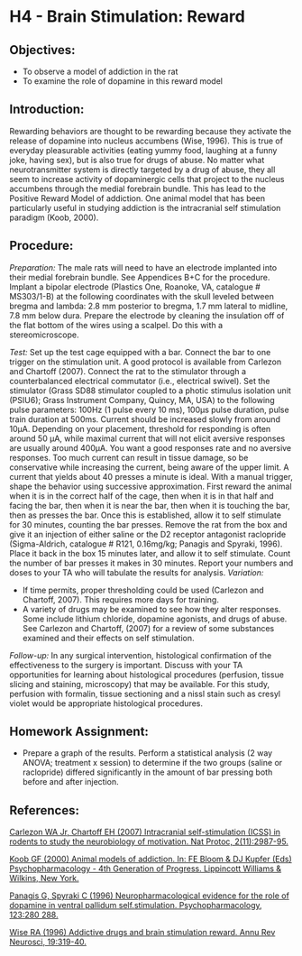 # H4 - Brain Stimulation: Reward

## Objectives:

* To observe a model of addiction in the rat
* To examine the role of dopamine in this reward model

## Introduction:

Rewarding behaviors are thought to be rewarding because they activate the release of dopamine into nucleus accumbens \(Wise, 1996\). This is true of everyday pleasurable activities \(eating yummy food, laughing at a funny joke, having sex\), but is also true for drugs of abuse. No matter what neurotransmitter system is directly targeted by a drug of abuse, they all seem to increase activity of dopaminergic cells that project to the nucleus accumbens through the medial forebrain bundle. This has lead to the Positive Reward Model of addiction. One animal model that has been particularly useful in studying addiction is the intracranial self stimulation paradigm \(Koob, 2000\).

## Procedure:

_Preparation:_ The male rats will need to have an electrode implanted into their medial forebrain bundle. See Appendices B+C for the procedure. Implant a bipolar electrode \(Plastics One, Roanoke, VA, catalogue \# MS303/1-B\) at the following coordinates with the skull leveled between bregma and lambda: 2.8 mm posterior to bregma, 1.7 mm lateral to midline, 7.8 mm below dura. Prepare the electrode by cleaning the insulation off of the flat bottom of the wires using a scalpel. Do this with a stereomicroscope.

_Test:_ Set up the test cage equipped with a bar. Connect the bar to one trigger on the stimulation unit. A good protocol is available from Carlezon and Chartoff \(2007\). Connect the rat to the stimulator through a counterbalanced electrical commutator \(i.e., electrical swivel\). Set the stimulator \(Grass SD88 stimulator coupled to a photic stimulus isolation unit \(PSIU6\); Grass Instrument Company, Quincy, MA, USA\) to the following pulse parameters: 100Hz \(1 pulse every 10 ms\), 100µs pulse duration, pulse train duration at 500ms. Current should be increased slowly from around 10µA. Depending on your placement, threshold for responding is often around 50 µA, while maximal current that will not elicit aversive responses are usually around 400µA. You want a good responses rate and no aversive responses. Too much current can result in tissue damage, so be conservative while increasing the current, being aware of the upper limit. A current that yields about 40 presses a minute is ideal. With a manual trigger, shape the behavior using successive approximation. First reward the animal when it is in the correct half of the cage, then when it is in that half and facing the bar, then when it is near the bar, then when it is touching the bar, then as presses the bar. Once this is established, allow it to self stimulate for 30 minutes, counting the bar presses. Remove the rat from the box and give it an injection of either saline or the D2 receptor antagonist raclopride \(Sigma-Aldrich, catalogue \# R121, 0.16mg/kg; Panagis and Spyraki, 1996\). Place it back in the box 15 minutes later, and allow it to self stimulate. Count the number of bar presses it makes in 30 minutes. Report your numbers and doses to your TA who will tabulate the results for analysis. _Variation:_

* If time permits, proper thresholding could be used \(Carlezon and Chartoff, 2007\).  This requires more days for training.
* A variety of drugs may be examined to see how they alter responses.  Some include lithium chloride, dopamine agonists, and drugs of abuse.  See Carlezon and Chartoff, \(2007\) for a review of some substances examined and their effects on self stimulation.

_Follow-up:_ In any surgical intervention, histological confirmation of the effectiveness to the surgery is important. Discuss with your TA opportunities for learning about histological procedures \(perfusion, tissue slicing and staining, microscopy\) that may be available. For this study, perfusion with formalin, tissue sectioning and a nissl stain such as cresyl violet would be appropriate histological procedures.

## Homework Assignment:

* Prepare a graph of the results.  Perform a statistical analysis \(2 way ANOVA; treatment x session\) to determine if the two groups \(saline or raclopride\) differed significantly in the amount of bar pressing both before and after injection.

## References:

[Carlezon WA Jr, Chartoff EH (2007) Intracranial self-stimulation (ICSS) in rodents to study the neurobiology of motivation. Nat Protoc, 2(11):2987-95.](https://www.ncbi.nlm.nih.gov/pubmed/18007634)

[Koob GF (2000) Animal models of addiction. In: FE Bloom & DJ Kupfer (Eds) Psychopharmacology - 4th Generation of Progress. Lippincott Williams & Wilkins, New York.](http://www.acnp.org/g4/GN401000072/Default.htm)

[Panagis G, Spyraki C (1996) Neuropharmacological evidence for the role of dopamine in ventral pallidum self.stimulation. Psychopharmacology, 123:280 288.](https://link.springer.com/article/10.1007/BF02246582)

[Wise RA (1996) Addictive drugs and brain stimulation reward. Annu Rev Neurosci, 19:319-40.](https://www.ncbi.nlm.nih.gov/pubmed/8833446)
